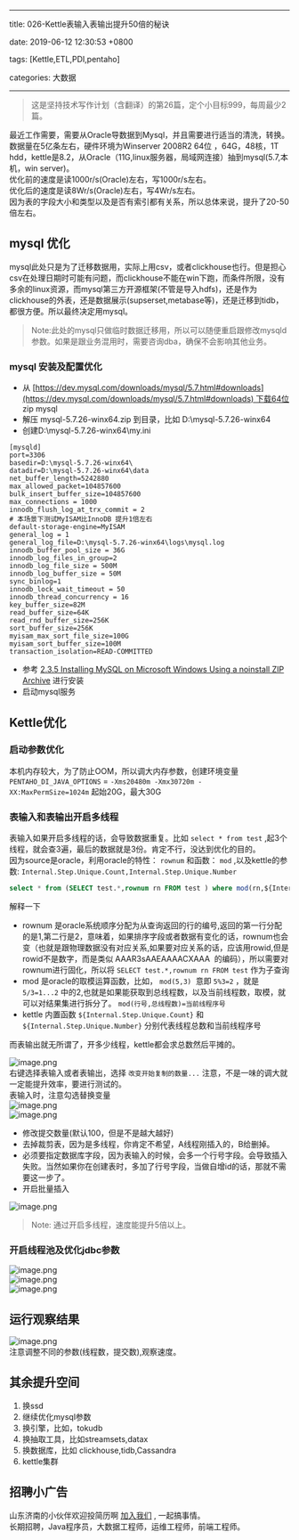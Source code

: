 
---

title: 026-Kettle表输入表输出提升50倍的秘诀

date: 2019-06-12 12:30:53 +0800

tags: [Kettle,ETL,PDI,pentaho]

categories: 大数据

---

> 这是坚持技术写作计划（含翻译）的第26篇，定个小目标999，每周最少2篇。


最近工作需要，需要从Oracle导数据到Mysql，并且需要进行适当的清洗，转换。<br />数据量在5亿条左右，硬件环境为Winserver 2008R2 64位 ，64G，48核，1T hdd，kettle是8.2，从Oracle（11G,linux服务器，局域网连接）抽到mysql(5.7,本机，win server)。<br />优化前的速度是读1000r/s(Oracle)左右，写1000r/s左右。<br />优化后的速度是读8Wr/s(Oracle)左右，写4Wr/s左右。<br />因为表的字段大小和类型以及是否有索引都有关系，所以总体来说，提升了20-50倍左右。

<!-- more -->

<a name="HII81"></a>
## mysql 优化
mysql此处只是为了迁移数据用，实际上用csv，或者clickhouse也行。但是担心csv在处理日期时可能有问题，而clickhouse不能在win下跑，而条件所限，没有多余的linux资源，而mysql第三方开源框架(不管是导入hdfs)，还是作为clickhouse的外表，还是数据展示(supserset,metabase等)，还是迁移到tidb，都很方便。所以最终决定用mysql。

> Note:此处的mysql只做临时数据迁移用，所以可以随便重启跟修改mysqld参数。如果是跟业务混用时，需要咨询dba，确保不会影响其他业务。


<a name="kYnwx"></a>
### mysql 安装及配置优化

- 从 [https://dev.mysql.com/downloads/mysql/5.7.html#downloads](https://dev.mysql.com/downloads/mysql/5.7.html#downloads) 下载64位 zip mysql
- 解压 mysql-5.7.26-winx64.zip 到目录，比如 D:\mysql-5.7.26-winx64
- 创建D:\mysql-5.7.26-winx64\my.ini
```
[mysqld]
port=3306
basedir=D:\mysql-5.7.26-winx64\
datadir=D:\mysql-5.7.26-winx64\data
net_buffer_length=5242880
max_allowed_packet=104857600
bulk_insert_buffer_size=104857600
max_connections = 1000
innodb_flush_log_at_trx_commit = 2
# 本场景下测试MyISAM比InnoDB 提升1倍左右
default-storage-engine=MyISAM
general_log = 1
general_log_file=D:\mysql-5.7.26-winx64\logs\mysql.log
innodb_buffer_pool_size = 36G
innodb_log_files_in_group=2
innodb_log_file_size = 500M
innodb_log_buffer_size = 50M
sync_binlog=1
innodb_lock_wait_timeout = 50
innodb_thread_concurrency = 16
key_buffer_size=82M
read_buffer_size=64K
read_rnd_buffer_size=256K
sort_buffer_size=256K
myisam_max_sort_file_size=100G
myisam_sort_buffer_size=100M
transaction_isolation=READ-COMMITTED
```

- 参考 [2.3.5 Installing MySQL on Microsoft Windows Using a noinstall ZIP Archive](https://dev.mysql.com/doc/refman/5.7/en/windows-install-archive.html) 进行安装
- 启动mysql服务

<a name="NrnAs"></a>
## Kettle优化

<a name="p9t6p"></a>
### 启动参数优化
本机内存较大，为了防止OOM，所以调大内存参数，创建环境变量 `PENTAHO_DI_JAVA_OPTIONS` = `-Xms20480m -Xmx30720m -XX:MaxPermSize=1024m` 起始20G，最大30G

<a name="LDDFl"></a>
### 表输入和表输出开启多线程
表输入如果开启多线程的话，会导致数据重复。比如 `select * from test` ,起3个线程，就会查3遍，最后的数据就是3份。肯定不行，没达到优化的目的。<br />因为source是oracle，利用oracle的特性： `rownum` 和函数： `mod` ,以及kettle的参数: `Internal.Step.Unique.Count,Internal.Step.Unique.Number` 
```sql
select * from (SELECT test.*,rownum rn FROM test ) where mod(rn,${Internal.Step.Unique.Count}) = ${Internal.Step.Unique.Number}
```
解释一下

- rownum 是oracle系统顺序分配为从查询返回的行的编号,返回的第一行分配的是1,第二行是2，意味着，如果排序字段或者数据有变化的话，rownum也会变（也就是跟物理数据没有对应关系,如果要对应关系的话，应该用rowid,但是rowid不是数字，而是类似 AAAR3sAAEAAAACXAAA  的编码），所以需要对rownum进行固化，所以将 `SELECT test.*,rownum rn FROM test` 作为子查询
- mod 是oracle的取模运算函数，比如， `mod(5,3)`  意即 `5%3=2` ，就是 `5/3=1...2` 中的2,也就是如果能获取到总线程数，以及当前线程数，取模，就可以对结果集进行拆分了。 `mod(行号,总线程数)=当前线程序号` 
- kettle 内置函数 `${Internal.Step.Unique.Count}` 和 `${Internal.Step.Unique.Number}` 分别代表线程总数和当前线程序号

而表输出就无所谓了，开多少线程，kettle都会求总数然后平摊的。

![image.png](https://cdn.nlark.com/yuque/0/2019/png/226273/1560314746879-dda9ca2b-4796-4a40-bef3-445afc7bfa39.png#align=left&display=inline&height=200&name=image.png&originHeight=200&originWidth=383&size=15147&status=done&width=383)<br />右键选择表输入或者表输出，选择 `改变开始复制的数量...` 注意，不是一味的调大就一定能提升效率，要进行测试的。<br />表输入时，注意勾选替换变量<br />![image.png](https://cdn.nlark.com/yuque/0/2019/png/226273/1560314826857-199c854f-e240-4094-b112-c0b0c9a8bc8a.png#align=left&display=inline&height=261&name=image.png&originHeight=261&originWidth=744&size=12391&status=done&width=744)<br />![image.png](https://cdn.nlark.com/yuque/0/2019/png/226273/1560314887846-35838541-cab9-484c-859a-968d3566241c.png#align=left&display=inline&height=732&name=image.png&originHeight=732&originWidth=505&size=28983&status=done&width=505)

- 修改提交数量(默认100，但是不是越大越好)
- 去掉裁剪表，因为是多线程，你肯定不希望，A线程刚插入的，B给删掉。
- 必须要指定数据库字段，因为表输入的时候，会多一个行号字段。会导致插入失败。当然如果你在创建表时，多加了行号字段，当做自增id的话，那就不需要这一步了。
- 开启批量插入

![image.png](https://cdn.nlark.com/yuque/0/2019/png/226273/1560315449676-93873a23-b85d-4446-98be-589792105ec1.png#align=left&display=inline&height=538&name=image.png&originHeight=538&originWidth=529&size=33262&status=done&width=529)

> Note: 通过开启多线程，速度能提升5倍以上。


<a name="UL8Sb"></a>
### 开启线程池及优化jdbc参数
![image.png](https://cdn.nlark.com/yuque/0/2019/png/226273/1560315569302-4a129a71-4921-4c32-96c8-80a423811f46.png#align=left&display=inline&height=338&name=image.png&originHeight=338&originWidth=440&size=17388&status=done&width=440)<br />![image.png](https://cdn.nlark.com/yuque/0/2019/png/226273/1560315593202-4f39a1a4-6340-4dc1-8915-70428c1c1a34.png#align=left&display=inline&height=408&name=image.png&originHeight=408&originWidth=1005&size=19781&status=done&width=1005)<br />![image.png](https://cdn.nlark.com/yuque/0/2019/png/226273/1560315610579-7ce37a68-6bc9-4041-b67d-a3d5c6162291.png#align=left&display=inline&height=253&name=image.png&originHeight=253&originWidth=1015&size=14437&status=done&width=1015)

<a name="01roX"></a>
## 运行观察结果
![image.png](https://cdn.nlark.com/yuque/0/2019/png/226273/1560315664223-5d94f858-ef86-42a3-ae31-86b83d189490.png#align=left&display=inline&height=399&name=image.png&originHeight=399&originWidth=708&size=34982&status=done&width=708)<br />注意调整不同的参数(线程数，提交数),观察速度。

<a name="Dgs07"></a>
## 其余提升空间

1. 换ssd
1. 继续优化mysql参数
1. 换引擎，比如，tokudb
1. 换抽取工具，比如streamsets,datax
1. 换数据库，比如 clickhouse,tidb,Cassandra
1. kettle集群

<a name="fb674066"></a>
## 招聘小广告

山东济南的小伙伴欢迎投简历啊 [加入我们](https://www.shunnengnet.com/index.php/Home/Contact/join.html) , 一起搞事情。<br />长期招聘，Java程序员，大数据工程师，运维工程师，前端工程师。

